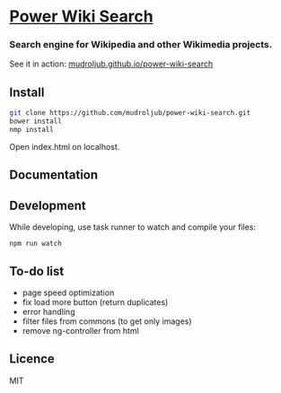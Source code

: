 # [Power Wiki Search](http://mudroljub.github.io/power-wiki-search/)

### Search engine for Wikipedia and other Wikimedia projects.

See it in action: [mudroljub.github.io/power-wiki-search](http://mudroljub.github.io/power-wiki-search/)

## Install

```sh
git clone https://github.com/mudroljub/power-wiki-search.git
bower install
nmp install
```

Open index.html on localhost.

## Documentation



## Development

While developing, use task runner to watch and compile your files:

```
npm run watch
```

## To-do list
- page speed optimization
- fix load more button (return duplicates)
- error handling
- filter files from commons (to get only images)
- remove ng-controller from html

## Licence
MIT
